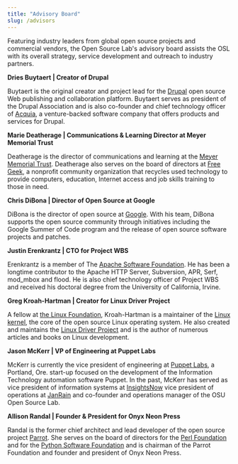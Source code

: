 ```yaml
---
title: "Advisory Board"
slug: /advisors
---
```


Featuring industry leaders from global open source projects and commercial
vendors, the Open Source Lab's advisory board assists the OSL with its overall
strategy, service development and outreach to industry partners.

**Dries Buytaert | Creator of Drupal**

Buytaert is the original creator and project lead for the [Drupal](https://www.drupal.org/) open source
Web publishing and collaboration platform. Buytaert serves as president of the
Drupal Association and is also co-founder and chief technology officer of
[Acquia](http://acquia.com), a venture-backed software company that offers
products and services for Drupal.


**Marie Deatherage | Communications & Learning Director at Meyer Memorial
Trust**

Deatherage is the director of communications and learning at the [Meyer Memorial
Trust](http://www.mmt.org/). Deatherage also serves on the board of directors at [Free Geek](http://www.freegeek.org), a
nonprofit community organization that recycles used technology to provide
computers, education, Internet access and job skills training to those in need.


**Chris DiBona | Director of Open Source at Google**

DiBona is the director of open source at [Google](http://code.google.com). With his team, DiBona
supports the open source community through initiatives including the Google
Summer of Code program and the release of open source software projects and
patches.


**Justin Erenkrantz | CTO for Project WBS**

Erenkrantz is a member of The [Apache Software Foundation](http://www.apache.org). He has been a
longtime contributor to the Apache HTTP Server, Subversion, APR, Serf, mod_mbox
and flood. He is also chief technology officer of Project WBS and received his
doctoral degree from the University of California, Irvine.


**Greg Kroah-Hartman | Creator for Linux Driver Project**

A fellow at [the Linux Foundation](http://www.linuxfoundation.org), Kroah-Hartman is a maintainer of the [Linux
kernel](http://kernel.org), the core of the open source Linux operating system. He also created
and maintains the [Linux Driver Project](http://www.linuxdriverproject.org/) and is the author of numerous articles
and books on Linux development.


**Jason McKerr | VP of Engineering at Puppet Labs**

McKerr is currently the vice president of engineering at [Puppet Labs](http://puppetlabs.com), a
Portland, Ore. start-up focused on the development of the Information Technology
automation software Puppet. In the past, McKerr has served as vice president of
information systems at [InsightsNow](http://insightsnow.com) vice president of operations at [JanRain](http://www.janrain.com)
and co-founder and operations manager of the OSU Open
Source Lab.


**Allison Randal | Founder & President for Onyx Neon Press**

Randal is the former chief architect and lead developer of the open source
project [Parrot](http://www.parrot.org). She serves on the board of directors for the [Perl
Foundation](http://www.perlfoundation.org) and for the [Python Software Foundation](http://www.python.org) and is chairman of the
Parrot Foundation and founder and president of Onyx Neon Press.
